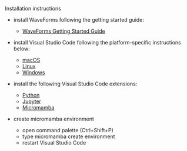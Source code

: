 Installation instructions

- install WaveForms following the getting started guide:
  - [WaveForms Getting Started Guide](https://digilent.com/reference/software/waveforms/waveforms-3/getting-started-guide)

- install Visual Studio Code following the platform-specific instructions below:
  - [macOS](https://code.visualstudio.com/docs/setup/mac)
  - [Linux](https://code.visualstudio.com/docs/setup/linux)
  - [Windows](https://code.visualstudio.com/docs/setup/windows)

- install the following Visual Studio Code extensions:
  - [Python](https://marketplace.visualstudio.com/items?itemName=ms-python.python)
  - [Jupyter](https://marketplace.visualstudio.com/items?itemName=ms-toolsai.jupyter)
  - [Micromamba](https://marketplace.visualstudio.com/items?itemName=corker.vscode-micromamba)

- create micromamba environment
  - open command palette (Ctrl+Shift+P)
  - type micromamba create environment
  - restart Visual Studio Code
